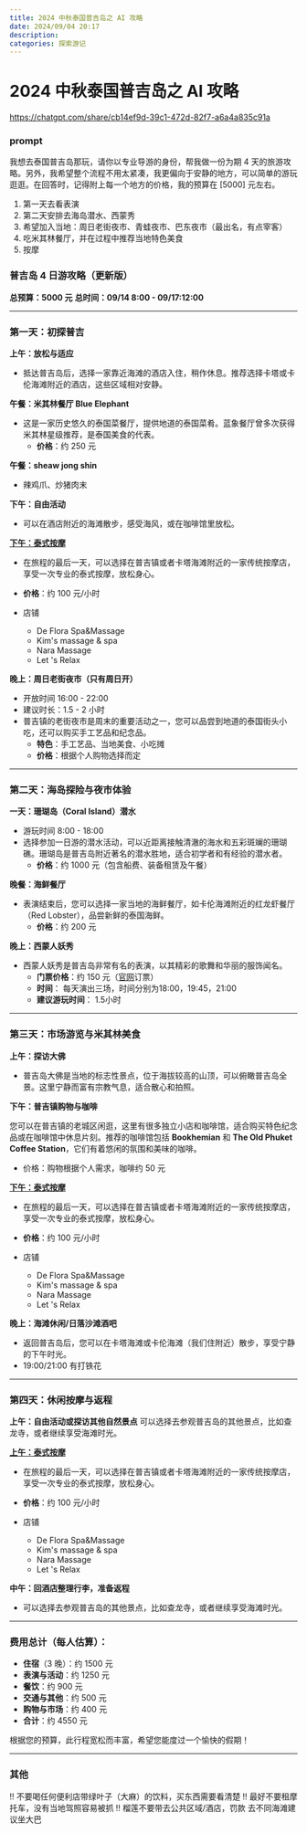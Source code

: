 ```yaml
---
title: 2024 中秋泰国普吉岛之 AI 攻略
date: 2024/09/04 20:17
description:
categories: 探索游记
---
```

# 2024 中秋泰国普吉岛之 AI 攻略
https://chatgpt.com/share/cb14ef9d-39c1-472d-82f7-a6a4a835c91a
### prompt
我想去泰国普吉岛那玩，请你以专业导游的身份，帮我做一份为期 4 天的旅游攻略。另外，我希望整个流程不用太紧凑，我更偏向于安静的地方，可以简单的游玩逛逛。在回答时，记得附上每一个地方的价格，我的预算在 [5000] 元左右。

1. 第一天去看表演
2. 第二天安排去海岛潜水、西蒙秀
3. 希望加入当地：周日老街夜市、青蛙夜市、巴东夜市（最出名，有点宰客）
4. 吃米其林餐厅，并在过程中推荐当地特色美食
5. 按摩
   
### 普吉岛 4 日游攻略（更新版）

**总预算：5000 元**
**总时间：09/14 8:00 - 09/17:12:00**

---

### **第一天：初探普吉**

**上午：放松与适应**
- 抵达普吉岛后，选择一家靠近海滩的酒店入住，稍作休息。推荐选择卡塔或卡伦海滩附近的酒店，这些区域相对安静。

**午餐：米其林餐厅 Blue Elephant**
- 这是一家历史悠久的泰国菜餐厅，提供地道的泰国菜肴。蓝象餐厅曾多次获得米其林星级推荐，是泰国美食的代表。
  - **价格**：约 250 元

**午餐：sheaw jong shin**
- 辣鸡爪、炒猪肉末
  
**下午：自由活动**
- 可以在酒店附近的海滩散步，感受海风，或在咖啡馆里放松。

**[下午：泰式按摩](https://www.xiaohongshu.com/explore/664b1fa60000000014019317?app_platform=ios&app_version=8.51.3&share_from_user_hidden=true&xsec_source=app_share&type=normal&xsec_token=CBbC9-gDCMFD_Uj-lRx8PLW7qpMv8nLKMn9xbAGJVwNlk=&author_share=1&xhsshare=CopyLink&shareRedId=ODY4OTg6O0w2NzUyOTgwNjY0OTc5PD5O&apptime=1725459676&share_id=47269e367e074361a78ccb46be59f279)**
- 在旅程的最后一天，可以选择在普吉镇或者卡塔海滩附近的一家传统按摩店，享受一次专业的泰式按摩，放松身心。

- **价格**：约 100 元/小时
- 店铺
  - De Flora Spa&Massage
  - Kim's massage & spa
  - Nara Massage
  - Let 's Relax

**晚上：周日老街夜市（只有周日开）**
- 开放时间 16:00 - 22:00
- 建议时长：1.5 - 2 小时
- 普吉镇的老街夜市是周末的重要活动之一，您可以品尝到地道的泰国街头小吃，还可以购买手工艺品和纪念品。
  - **特色**：手工艺品、当地美食、小吃摊
  - **价格**：根据个人购物选择而定
  

---

### **第二天：海岛探险与夜市体验**

**一天：珊瑚岛（Coral Island）潜水**
- 游玩时间 8:00 - 18:00
- 选择参加一日游的潜水活动，可以近距离接触清澈的海水和五彩斑斓的珊瑚礁。珊瑚岛是普吉岛附近著名的潜水胜地，适合初学者和有经验的潜水者。
  - **价格**：约 1000 元（包含船费、装备租赁及午餐）

**晚餐：海鲜餐厅**
- 表演结束后，您可以选择一家当地的海鲜餐厅，如卡伦海滩附近的红龙虾餐厅（Red Lobster），品尝新鲜的泰国海鲜。
  - **价格**：约 200 元


**晚上：西蒙人妖秀**
- 西蒙人妖秀是普吉岛非常有名的表演，以其精彩的歌舞和华丽的服饰闻名。
  - **门票价格**：约 150 元（[官网](https://www.simoncabaretphuket.com/zh-hans/)订票）
  - **时间**： 每天演出三场，时间分别为18:00，19:45，21:00
  - **建议游玩时间**： 1.5小时



---

### **第三天：市场游览与米其林美食**

**上午：探访大佛**
- 普吉岛大佛是当地的标志性景点，位于海拔较高的山顶，可以俯瞰普吉岛全景。这里宁静而富有宗教气息，适合散心和拍照。
  
**下午：普吉镇购物与咖啡**

您可以在普吉镇的老城区闲逛，这里有很多独立小店和咖啡馆，适合购买特色纪念品或在咖啡馆中休息片刻。推荐的咖啡馆包括 **Bookhemian** 和 **The Old Phuket Coffee Station**，它们有着悠闲的氛围和美味的咖啡。
- 价格：购物根据个人需求，咖啡约 50 元

**[下午：泰式按摩](https://www.xiaohongshu.com/explore/664b1fa60000000014019317?app_platform=ios&app_version=8.51.3&share_from_user_hidden=true&xsec_source=app_share&type=normal&xsec_token=CBbC9-gDCMFD_Uj-lRx8PLW7qpMv8nLKMn9xbAGJVwNlk=&author_share=1&xhsshare=CopyLink&shareRedId=ODY4OTg6O0w2NzUyOTgwNjY0OTc5PD5O&apptime=1725459676&share_id=47269e367e074361a78ccb46be59f279)**
- 在旅程的最后一天，可以选择在普吉镇或者卡塔海滩附近的一家传统按摩店，享受一次专业的泰式按摩，放松身心。

- **价格**：约 100 元/小时
- 店铺
  - De Flora Spa&Massage
  - Kim's massage & spa
  - Nara Massage
  - Let 's Relax

**晚上：海滩休闲/日落沙滩酒吧**
- 返回普吉岛后，您可以在卡塔海滩或卡伦海滩（我们住附近）散步，享受宁静的下午时光。
- 19:00/21:00 有打铁花

---

### **第四天：休闲按摩与返程**

**上午：自由活动或探访其他自然景点**
可以选择去参观普吉岛的其他景点，比如查龙寺，或者继续享受海滩时光。

**[上午：泰式按摩](https://www.xiaohongshu.com/explore/664b1fa60000000014019317?app_platform=ios&app_version=8.51.3&share_from_user_hidden=true&xsec_source=app_share&type=normal&xsec_token=CBbC9-gDCMFD_Uj-lRx8PLW7qpMv8nLKMn9xbAGJVwNlk=&author_share=1&xhsshare=CopyLink&shareRedId=ODY4OTg6O0w2NzUyOTgwNjY0OTc5PD5O&apptime=1725459676&share_id=47269e367e074361a78ccb46be59f279)**
- 在旅程的最后一天，可以选择在普吉镇或者卡塔海滩附近的一家传统按摩店，享受一次专业的泰式按摩，放松身心。

- **价格**：约 100 元/小时
- 店铺
  - De Flora Spa&Massage
  - Kim's massage & spa
  - Nara Massage
  - Let 's Relax

**中午：回酒店整理行李，准备返程**
- 可以选择去参观普吉岛的其他景点，比如查龙寺，或者继续享受海滩时光。



---

### **费用总计**（每人估算）：
- **住宿**（3 晚）：约 1500 元
- **表演与活动**：约 1250 元
- **餐饮**：约 900 元
- **交通与其他**：约 500 元
- **购物与市场**：约 400 元
- **合计**：约 4550 元

根据您的预算，此行程宽松而丰富，希望您能度过一个愉快的假期！

---
### 其他
!! 不要喝任何便利店带绿叶子（大麻）的饮料，买东西需要看清楚
!! 最好不要租摩托车，没有当地驾照容易被抓
!! 榴莲不要带去公共区域/酒店，罚款
去不同海滩建议坐大巴